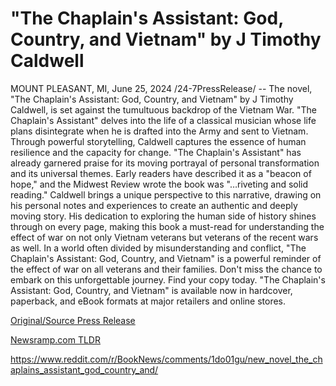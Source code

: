 # "The Chaplain's Assistant: God, Country, and Vietnam" by J Timothy Caldwell

MOUNT PLEASANT, MI, June 25, 2024 /24-7PressRelease/ -- The novel, "The Chaplain's Assistant: God, Country, and Vietnam" by J Timothy Caldwell, is set against the tumultuous backdrop of the Vietnam War. "The Chaplain's Assistant" delves into the life of a classical musician whose life plans disintegrate when he is drafted into the Army and sent to Vietnam. Through powerful storytelling, Caldwell captures the essence of human resilience and the capacity for change.  "The Chaplain's Assistant" has already garnered praise for its moving portrayal of personal transformation and its universal themes. Early readers have described it as a "beacon of hope," and the Midwest Review wrote the book was "…riveting and solid reading."  Caldwell brings a unique perspective to this narrative, drawing on his personal notes and experiences to create an authentic and deeply moving story. His dedication to exploring the human side of history shines through on every page, making this book a must-read for understanding the effect of war on not only Vietnam veterans but veterans of the recent wars as well.  In a world often divided by misunderstanding and conflict, "The Chaplain's Assistant: God, Country, and Vietnam" is a powerful reminder of the effect of war on all veterans and their families. Don't miss the chance to embark on this unforgettable journey. Find your copy today.  "The Chaplain's Assistant: God, Country, and Vietnam" is available now in hardcover, paperback, and eBook formats at major retailers and online stores. 

[Original/Source Press Release](https://www.24-7pressrelease.com/press-release/511991/the-chaplains-assistant-god-country-and-vietnam-by-j-timothy-caldwell)
                    

[Newsramp.com TLDR](None) 

https://www.reddit.com/r/BookNews/comments/1do01gu/new_novel_the_chaplains_assistant_god_country_and/